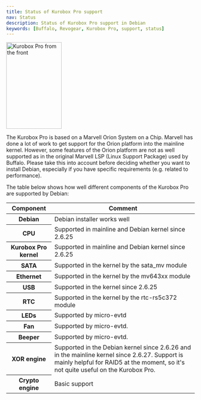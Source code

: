 ```yaml
---
title: Status of Kurobox Pro support
nav: Status
description: Status of Kurobox Pro support in Debian
keywords: [Buffalo, Revogear, Kurobox Pro, support, status]
---
```


<div class="right">
<img src = "../images/r_kuroboxpro_front.jpg" class="border" alt="Kurobox Pro from the front" width="148" height="231" />
</div>

The Kurobox Pro is based on a Marvell Orion System on a Chip.  Marvell has
done a lot of work to get support for the Orion platform into the mainline
kernel.  However, some features of the Orion platform are not as well
supported as in the original Marvell LSP (Linux Support Package) used by
Buffalo.  Please take this into account before deciding whether you want to
install Debian, especially if you have specific requirements (e.g. related
to performance).

The table below shows how well different components of the Kurobox Pro are
supported by Debian:

<table class="table table-hover">

<thead>
<tr>
<th>Component</th>
<th>Comment</th>
</tr>
</thead>

<tbody>
<tr class="table-success">
<th>Debian</th>
<td>Debian installer works well</td>
</tr>

<tr class="table-success">
<th>CPU</th>
<td>Supported in mainline and Debian kernel since 2.6.25</td>
</tr>

<tr class="table-success">
<th>Kurobox Pro kernel</th>
<td>Supported in mainline and Debian kernel since 2.6.25</td>
</tr>

<tr class="table-success">
<th>SATA</th>
<td>Supported in the kernel by the sata_mv module</td>
</tr>

<tr class="table-success">
<th>Ethernet</th>
<td>Supported in the kernel by the mv643xx module</td>
</tr>

<tr class="table-success">
<th>USB</th>
<td>Supported in the kernel since 2.6.25</td>
</tr>

<tr class="table-success">
<th>RTC</th>
<td>Supported in the kernel by the rtc-rs5c372 module</td>
</tr>

<tr class="table-success">
<th>LEDs</th>
<td>Supported by micro-evtd</td>
</tr>

<tr class="table-success">
<th>Fan</th>
<td>Supported by micro-evtd.</td>
</tr>

<tr class="table-success">
<th>Beeper</th>
<td>Supported by micro-evtd.</td>
</tr>

<tr class="table-success">
<th>XOR engine</th>
<td>Supported in the Debian kernel since 2.6.26 and in the mainline
kernel since 2.6.27.  Support is mainly helpful for RAID5 at the
moment, so it's not quite useful on the Kurobox Pro.</td>
</tr>

<tr class="table-warning">
<th>Crypto engine</th>
<td>Basic support</td>
</tr>
</tbody>

</table>

